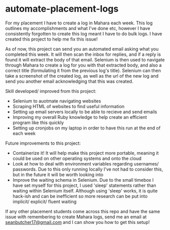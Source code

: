 # automate-placement-logs

For my placement I have to create a log in Mahara each week. This log outlines my accomplishments and what I've done etc, however I have consistently forgotten to create this log meant I have to do bulk logs. I have created this project to help me fix this issue!

As of now, this project can send you an automated email asking what you completed this week. It will then scan the inbox for replies, and if a reply is found it will extract the body of that email. Selenium is then used to navigate through Mahara to create a log for you with that extracted body, and also a correct title (formulating it from the previous log's title). Selenium can then take a screenshot of the created log, as well as the url of the new log and send you another email acknowledging that this was created.

Skill developed/ improved from this project:
- Selenium to auotmate navigating websites
- Scraping HTML of websites to find useful information
- Setting up email servers locally to be able to recieve and send emails
- Improving my overall Ruby knowledge to help create an efficient program like this quickly
- Setting up cronjobs on my laptop in order to have this run at the end of each week

Future improvements to this project:
- Containerize it! It will help make this project more portable, meaning it could be used on other operating systems and onto the cloud
- Look at how to deal with environment variables regarding usernames/ passwords. Due to this only running locally I've not had to consider this, but in the future it will be worth looking into
- Improve the waiting schema in Selenium. Due to the small timebox I have set myself for this project, I used 'sleep' statements rather than waiting within Selenium itself. Although using 'sleep' works, it is quite hack-ish and can be inefficient so more research can be put into implicit/ explicit/ fluent waiting

If any other placement students come across this repo and have the same issue with remembering to create Mahara logs, send me an email at seanbutcher17@gmail.com and I can show you how to get this setup!

